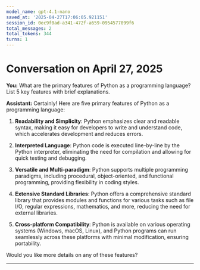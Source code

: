```yaml
---
model_name: gpt-4.1-nano
saved_at: '2025-04-27T17:06:05.921151'
session_id: 0ec9f0ad-a341-472f-a659-0954577099f6
total_messages: 2
total_tokens: 344
turns: 1
---
```


# Conversation on April 27, 2025

**You:**
What are the primary features of Python as a programming language? List 5 key features with brief explanations.

**Assistant:**
Certainly! Here are five primary features of Python as a programming language:

1. **Readability and Simplicity**: Python emphasizes clear and readable syntax, making it easy for developers to write and understand code, which accelerates development and reduces errors.

2. **Interpreted Language**: Python code is executed line-by-line by the Python interpreter, eliminating the need for compilation and allowing for quick testing and debugging.

3. **Versatile and Multi-paradigm**: Python supports multiple programming paradigms, including procedural, object-oriented, and functional programming, providing flexibility in coding styles.

4. **Extensive Standard Libraries**: Python offers a comprehensive standard library that provides modules and functions for various tasks such as file I/O, regular expressions, mathematics, and more, reducing the need for external libraries.

5. **Cross-platform Compatibility**: Python is available on various operating systems (Windows, macOS, Linux), and Python programs can run seamlessly across these platforms with minimal modification, ensuring portability.

Would you like more details on any of these features?

---